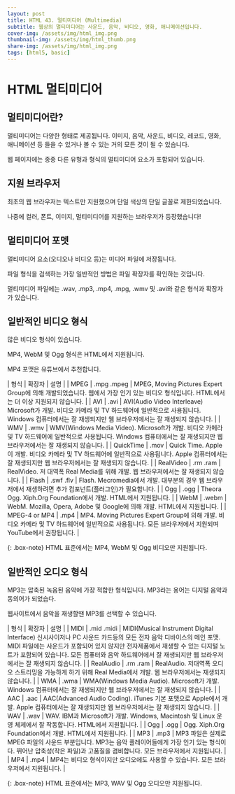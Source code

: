 ```yaml
---
layout: post
title: HTML 43. 멀티미디어 (Multimedia)
subtitle: 웹상의 멀티미디어는 사운드, 음악, 비디오, 영화, 애니메이션입니다.
cover-img: /assets/img/html_img.png
thumbnail-img: /assets/img/html_thumb.png
share-img: /assets/img/html_img.png
tags: [html5, basic]
---
```


# HTML 멀티미디어

## 멀티미디어란?

멀티미디어는 다양한 형태로 제공됩니다. 이미지, 음악, 사운드, 비디오, 레코드, 영화, 애니메이션 등 들을 수 있거나 볼 수 있는 거의 모든 것이 될 수 있습니다.

웹 페이지에는 종종 다른 유형과 형식의 멀티미디어 요소가 포함되어 있습니다.

## 지원 브라우저

최초의 웹 브라우저는 텍스트만 지원했으며 단일 색상의 단일 글꼴로 제한되었습니다.

나중에 컬러, 폰트, 이미지, 멀티미디어를 지원하는 브라우저가 등장했습니다!

## 멀티미디어 포멧

멀티미디어 요소(오디오나 비디오 등)는 미디어 파일에 저장됩니다.

파일 형식을 검색하는 가장 일반적인 방법은 파일 확장자를 확인하는 것입니다.

멀티미디어 파일에는 .wav, .mp3, .mp4, .mpg, .wmv 및 .avi와 같은 형식과 확장자가 있습니다.

## 일반적인 비디오 형식

많은 비디오 형식이 있습니다.

MP4, WebM 및 Ogg 형식은 HTML에서 지원됩니다.

MP4 포맷은 유튜브에서 추천합니다.

| 형식 | 확장자 | 설명 |
| MPEG | .mpg .mpeg | MPEG, Moving Pictures Expert Group에 의해 개발되었습니다. 웹에서 가장 인기 있는 비디오 형식입니다. HTML에서는 더 이상 지원되지 않습니다. |
| AVI | .avi | AVI(Audio Video Interleave) Microsoft가 개발. 비디오 카메라 및 TV 하드웨어에 일반적으로 사용됩니다. Windows 컴퓨터에서는 잘 재생되지만 웹 브라우저에서는 잘 재생되지 않습니다. |
| WMV | .wmv | WMV(Windows Media Video). Microsoft가 개발. 비디오 카메라 및 TV 하드웨어에 일반적으로 사용됩니다. Windows 컴퓨터에서는 잘 재생되지만 웹 브라우저에서는 잘 재생되지 않습니다. |
| QuickTime | .mov | Quick Time. Apple이 개발. 비디오 카메라 및 TV 하드웨어에 일반적으로 사용됩니다. Apple 컴퓨터에서는 잘 재생되지만 웹 브라우저에서는 잘 재생되지 않습니다. |
| RealVideo | .rm .ram | RealVideo. 저 대역폭 Real Media를 위해 개발. 웹 브라우저에서는 잘 재생되지 않습니다. |
| Flash | .swf .flv | Flash. Mecromedia에서 개발. 대부분의 경우 웹 브라우저에서 재생하려면 추가 컴포넌트(플러그인)가 필요합니다. |
| Ogg | .ogg | Theora Ogg. Xiph.Org Foundation에서 개발. HTML에서 지원됩니다. |
| WebM | .webm | WebM. Mozilla, Opera, Adobe 및 Google에 의해 개발. HTML에서 지원됩니다. |
| MPEG-4 or MP4 | .mp4 | MP4. Moving Pictures Expert Group에 의해 개발. 비디오 카메라 및 TV 하드웨어에 일반적으로 사용됩니다. 모든 브라우저에서 지원되며 YouTube에서 권장됩니다. |

{: .box-note}
HTML 표준에서는 MP4, WebM 및 Ogg 비디오만 지원됩니다.

## 일반적인 오디오 형식

MP3는 압축된 녹음된 음악에 가장 적합한 형식입니다. MP3라는 용어는 디지털 음악과 동의어가 되었습다.

웹사이트에서 음악을 재생할땐 MP3를 선택할 수 있습니다.

| 형식 | 확장자 | 설명 |
| MIDI | .mid .midi | MIDI(Musical Instrument Digital Interface) 신시사이저나 PC 사운드 카드등의 모든 전자 음악 디바이스의 메인 포맷. MIDI 파일에는 사운드가 포함되어 있지 않지만 전자제품에서 재생할 수 있는 디지털 노트가 포함되어 있습니다. 모든 컴퓨터와 음악 하드웨어에서 잘 재생되지만 웹 브라우저에서는 잘 재생되지 않습니다. |
| RealAudio | .rm .ram | RealAudio. 저대역폭 오디오 스트리밍을 가능하게 하기 위해 Real Media에서 개발. 웹 브라우저에서는 재생되지 않습니다. |
| WMA | .wma | WMA(Windows Media Audio). Microsoft가 개발. Windows 컴퓨터에서는 잘 재생되지만 웹 브라우저에서는 잘 재생되지 않습니다. |
| AAC | .aac | AAC(Advanced Audio Coding). iTunes 기본 포맷으로 Apple에서 개발. Apple 컴퓨터에서는 잘 재생되지만 웹 브라우저에서는 잘 재생되지 않습니다. |
| WAV | .wav | WAV. IBM과 Microsoft가 개발. Windows, Macintosh 및 Linux 운영 체제에서 잘 작동합니다. HTML에서 지원됩니다. |
| Ogg | .ogg | Ogg. Xiph.Org Foundation에서 개발. HTML에서 지원됩니다. |
| MP3 | .mp3 | MP3 파일은 실제로 MPEG 파일의 사운드 부분입니다. MP3는 음악 플레이어들에게 가장 인기 있는 형식이다. 뛰어난 압축성(작은 파일)과 고품질을 겸비합니다. 모든 브라우저에서 지원됩니다. |
| MP4 | .mp4 | MP4는 비디오 형식이지만 오디오에도 사용할 수 있습니다. 모든 브라우저에서 지원됩니다. |

{: .box-note}
HTML 표준에서는 MP3, WAV 및 Ogg 오디오만 지원됩니다.
